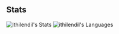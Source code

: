 <!--
**Ithilendil/Ithilendil** is a ✨ _special_ ✨ repository because its `README.md` (this file) appears on your GitHub profile.
### Hi there 👋
Here are some ideas to get you started:

- 🔭 I’m currently working on ...
- 🌱 I’m currently learning ...
- 👯 I’m looking to collaborate on ...
- 🤔 I’m looking for help with ...
- 💬 Ask me about ...
- 📫 How to reach me: ...
- 😄 Pronouns: ...
- ⚡ Fun fact: ...
-->


## Stats
<span><img align="center" src="https://github-readme-stats.vercel.app/api?username=ithilendil&theme=merko" alt="ithilendil's Stats" /></span>
<span><img align="center" src="https://github-readme-stats.vercel.app/api/top-langs/?username=ithilendil&theme=merko" alt="ithilendil's Languages" /></span>
